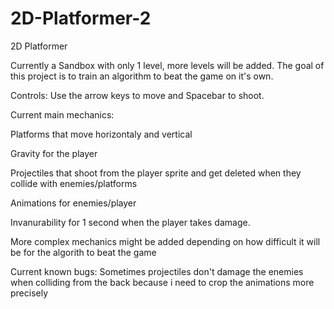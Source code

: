 # 2D-Platformer-2
2D Platformer 

Currently a Sandbox with only 1 level, more levels will be added.
The goal of this project is to train an algorithm to beat the game on it's own.

Controls:
  Use the arrow keys to move and Spacebar to shoot.
  
Current main mechanics: 
  
  Platforms that move horizontaly and vertical
  
  Gravity for the player
  
  Projectiles that shoot from the player sprite and get deleted when they collide with enemies/platforms
  
  Animations for enemies/player
  
  Invanurability for 1 second when the player takes damage.

More complex mechanics might be added depending on how difficult it will be for the algorith to beat the game  

Current known bugs:
  Sometimes projectiles don't damage the enemies when colliding from the back because i need to crop the animations more precisely



